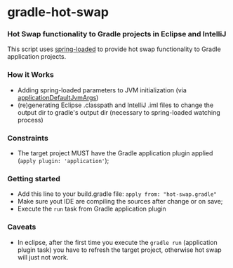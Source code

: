 # gradle-hot-swap
### Hot Swap functionality to Gradle projects in Eclipse and IntelliJ

This script uses [spring-loaded](https://github.com/spring-projects/spring-loaded) to provide hot swap functionality to Gradle application projects.

### How it Works
* Adding spring-loaded parameters to JVM initialization (via [applicationDefaultJvmArgs](https://docs.gradle.org/current/userguide/application_plugin.html#N16043))
* (re)generating Eclipse .classpath and IntelliJ .iml files to change the output dir to gradle's output dir (necessary to spring-loaded watching process)

### Constraints
* The target project MUST have the Gradle application plugin applied (`apply plugin: 'application'`);

### Getting started
* Add this line to your build.gradle file: `apply from: "hot-swap.gradle"`
* Make sure yout IDE are compiling the sources after change or on save;
* Execute the `run` task from Gradle application plugin

### Caveats
* In eclipse, after the first time you execute the `gradle run` (application plugin task) you have to refresh the target project, otherwise hot swap will just not work.
